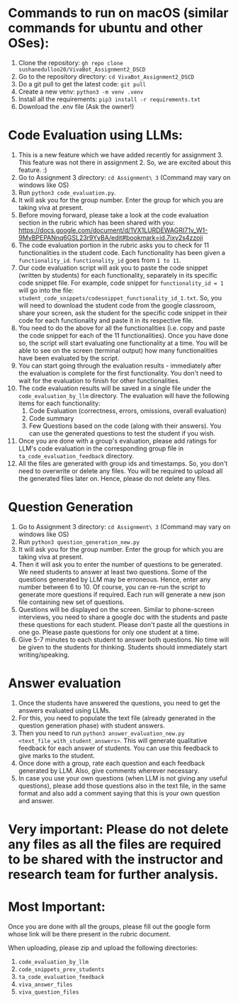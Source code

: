 # Commands to run on macOS (similar commands for ubuntu and other OSes):

1. Clone the repository: `gh repo clone sushanedulloo20/VivaBot_Assignment2_DSCD`
2. Go to the repository directory: `cd VivaBot_Assignment2_DSCD`
3. Do a git pull to get the latest code: `git pull` 
3. Create a new venv: `python3 -m venv .venv`
4. Install all the requirements: `pip3 install -r requirements.txt`
5. Download the .env file (Ask the owner!) 

# Code Evaluation using LLMs:
1. This is a new feature which we have added recently for assignment 3. This feature was not there in assignment 2. So, we are excited about this feature. :)
2. Go to Assignment 3 directory: `cd Assignment\ 3` (Command may vary on windows like OS)
3. Run `python3 code_evaluation.py`.
4. It will ask you for the group number. Enter the group for which you are taking viva at present.
5. Before moving forward, please take a look at the code evaluation section in the rubric which has been shared with you: https://docs.google.com/document/d/1VX1LURDEWAGRI71v_W1-9MvBPEPANnq6GSL23r9YvBA/edit#bookmark=id.7ixy2s4zzoji  
6. The code evaluation portion in the rubric asks you to check for 11 functionalities in the student code. Each functionality has been given a `functionality_id`. `functionality_id` goes from `1 to 11`. 
7. Our code evaluation script will ask you to paste the code snippet (written by students) for each functionality, separately in its specific code snippet file. For example, code snippet for `functionality_id = 1` will go into the file: `student_code_snippets/codesnippet_functionality_id_1.txt`. So, you will need to download the student code from the google classroom, share your screen, ask the student for the specific code snippet in their code for each functionality and paste it in its respective file.
8. You need to do the above for all the functionalities (i.e. copy and paste the code snippet for each of the 11 functionalities). Once you have done so, the script will start evaluating one functionality at a time. You will be able to see on the screen (terminal output) how many functionalities have been evaluated by the script.
9. You can start going through the evaluation results - immediately after the evaluation is complete for the first functionality. You don't need to wait for the evaluation to finish for other functionalities. 
9. The code evaluation results will be saved in a single file under the `code_evaluation_by_llm` directory. The evaluation will have the following items for each functionality:
   1. Code Evaluation (correctness, errors, omissions, overall evaluation)
   2. Code summary
   3. Few Questions based on the code (along with their answers). You can use the generated questions to test the student if you wish. 
10. Once you are done with a group's evaluation, please add ratings for LLM's code evaluation in the corresponding group file in `ta_code_evaluation_feedback` directory.
11. All the files are generated with group ids and timestamps. So, you don't need to overwrite or delete any files. You will be required to upload all the generated files later on. Hence, please do not delete any files.

# Question Generation
1. Go to Assignment 3 directory: `cd Assignment\ 3` (Command may vary on windows like OS)
2. Run `python3 question_generation_new.py`
3. It will ask you for the group number. Enter the group for which you are taking viva at present. 
4. Then it will ask you to enter the number of questions to be generated. We need students to answer at least two questions. Some of the questions generated by LLM may be erroneous. Hence, enter any number between 6 to 10. Of course, you can re-run the script to generate more questions if required. Each run will generate a new json file containing new set of questions.
5. Questions will be displayed on the screen. Similar to phone-screen interviews, you need to share a google doc with the students and paste these questions for each student. Please don't paste all the questions in one go. Please paste questions for only one student at a time. 
6. Give 5-7 minutes to each student to answer both questions. No time will be given to the students for thinking. Students should immediately start writing/speaking.

# Answer evaluation
1. Once the students have answered the questions, you need to get the answers evaluated using LLMs.
2. For this, you need to populate the text file (already generated in the question generation phase) with student answers.
3. Then you need to run `python3 answer_evaluation_new.py <text_file_with_student_answers>`. This will generate qualitative feedback for each answer of students. You can use this feedback to give marks to the student.
4. Once done with a group, rate each question and each feedback generated by LLM. Also, give comments wherever necessary.
5. In case you use your own questions (when LLM is not giving any useful questions), please add those questions also in the text file, in the same format and also add a comment saying that this is your own question and answer.

# Very important: Please do not delete any files as all the files are required to be shared with the instructor and research team for further analysis.

# Most Important:
Once you are done with all the groups, please fill out the google form whose link will be there present in the rubric document.

When uploading, please zip and upload the following directories:
1. `code_evaluation_by_llm`
2. `code_snippets_prev_students`
3. `ta_code_evaluation_feedback`
4. `viva_answer_files`
5. `viva_question_files`